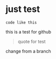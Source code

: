 # just test

    code like this

this is a test for github


> quote for test


change from a branch
